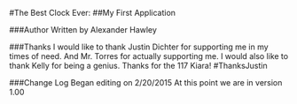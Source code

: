 #The Best Clock Ever:
##My First Application

###Author
Written by Alexander Hawley

###Thanks
I would like to thank Justin Dichter for supporting me in my times of need. And Mr. Torres for actually supporting me.
I would also like to thank Kelly for being a genius. Thanks for the 117 Kiara!
\#ThanksJustin

###Change Log
Began editing on 2/20/2015
At this point we are in version 1.00